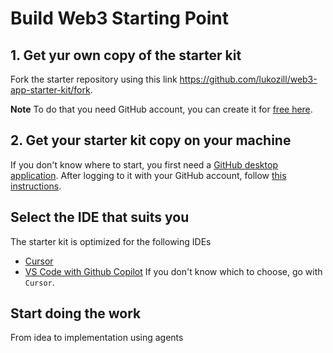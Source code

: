 # Build Web3 Starting Point

## 1. Get yur own copy of the starter kit

Fork the starter repository using this link https://github.com/lukozill/web3-app-starter-kit/fork.

**Note** To do that you need GitHub account, you can create it for [free here](https://github.com/).

## 2. Get your starter kit copy on your machine

If you don't know where to start, you first need a [GitHub desktop application](https://desktop.github.com/download/).
After logging to it with your GitHub account, follow [this instructions](https://docs.github.com/en/desktop/adding-and-cloning-repositories/cloning-a-repository-from-github-to-github-desktop).

## Select the IDE that suits you

The starter kit is optimized for the following IDEs
* [Cursor](https://cursor.com/docs/get-started/quickstart)
* [VS Code with Github Copilot](https://code.visualstudio.com/docs/copilot/setup)
If you don't know which to choose, go with `Cursor`.

## Start doing the work

From idea to implementation using agents